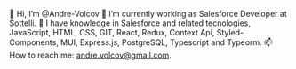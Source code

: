 👋 Hi, I’m @Andre-Volcov
👀 I’m currently working as Salesforce Developer at Sottelli.
🎯 I have knowledge in Salesforce and related tecnologies, JavaScript, HTML, CSS, GIT, React, Redux, Context Api, Styled-Components, MUI, Express.js, PostgreSQL, Typescript and Typeorm.
📫 How to reach me: andre.volcov@gmail.com.

<!---
Andre-Volcov/Andre-Volcov is a ✨ special ✨ repository because its `README.md` (this file) appears on your GitHub profile.
You can click the Preview link to take a look at your changes.
--->
